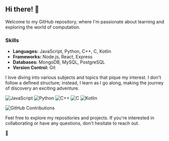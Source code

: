 ## Hi there! 👋
Welcome to my GitHub repository, where I'm passionate about learning and exploring the world of computation.

### Skills

- **Languages:** JavaScript, Python, C++, C, Kotlin
- **Frameworks:** Node.js, React, Express
- **Databases:** MongoDB, MySQL, PostgreSQL
- **Version Control:** Git

I love diving into various subjects and topics that pique my interest. I don't follow a defined structure; instead, I learn as I go along, making the journey of discovery an exciting adventure.

   ![JavaScript](https://progress-bar.dev/85/?title=JavaScript)
   ![Python](https://progress-bar.dev/75/?title=Python)
   ![C++](https://progress-bar.dev/70/?title=C%2B%2B)
   ![C](https://progress-bar.dev/65/?title=C)
   ![Kotlin](https://progress-bar.dev/60/?title=Kotlin)


   ![GitHub Contributions](https://github-readme-streak-stats.herokuapp.com/?user=marangaa)



Feel free to explore my repositories and projects. If you're interested in collaborating or have any questions, don't hesitate to reach out.

🚀
